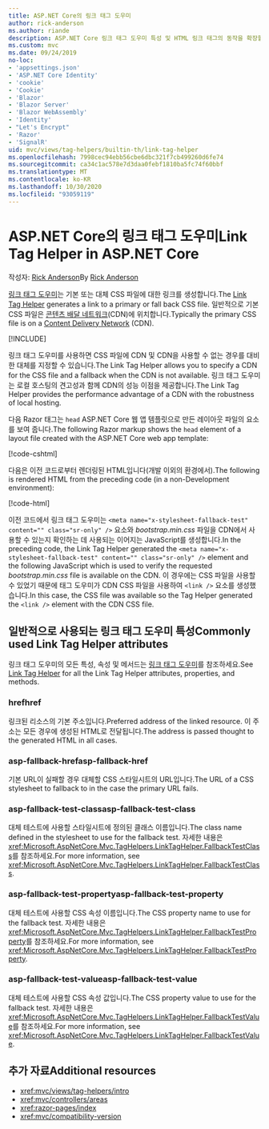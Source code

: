 ```yaml
---
title: ASP.NET Core의 링크 태그 도우미
author: rick-anderson
ms.author: riande
description: ASP.NET Core 링크 태그 도우미 특성 및 HTML 링크 태그의 동작을 확장할 때 각 특성이 담당하는 역할을 확인합니다.
ms.custom: mvc
ms.date: 09/24/2019
no-loc:
- 'appsettings.json'
- 'ASP.NET Core Identity'
- 'cookie'
- 'Cookie'
- 'Blazor'
- 'Blazor Server'
- 'Blazor WebAssembly'
- 'Identity'
- "Let's Encrypt"
- 'Razor'
- 'SignalR'
uid: mvc/views/tag-helpers/builtin-th/link-tag-helper
ms.openlocfilehash: 7998cec94ebb56cbe6dbc321f7cb499260d6fe74
ms.sourcegitcommit: ca34c1ac578e7d3daa0febf1810ba5fc74f60bbf
ms.translationtype: MT
ms.contentlocale: ko-KR
ms.lasthandoff: 10/30/2020
ms.locfileid: "93059119"
---
```

# <a name="link-tag-helper-in-aspnet-core"></a><span data-ttu-id="f0d87-103">ASP.NET Core의 링크 태그 도우미</span><span class="sxs-lookup"><span data-stu-id="f0d87-103">Link Tag Helper in ASP.NET Core</span></span>

<span data-ttu-id="f0d87-104">작성자: [Rick Anderson](https://twitter.com/RickAndMSFT)</span><span class="sxs-lookup"><span data-stu-id="f0d87-104">By [Rick Anderson](https://twitter.com/RickAndMSFT)</span></span>

<span data-ttu-id="f0d87-105">[링크 태그 도우미](xref:Microsoft.AspNetCore.Mvc.TagHelpers.LinkTagHelper)는 기본 또는 대체 CSS 파일에 대한 링크를 생성합니다.</span><span class="sxs-lookup"><span data-stu-id="f0d87-105">The [Link Tag Helper](xref:Microsoft.AspNetCore.Mvc.TagHelpers.LinkTagHelper) generates a link to a primary or fall back CSS file.</span></span> <span data-ttu-id="f0d87-106">일반적으로 기본 CSS 파일은 [콘텐츠 배달 네트워크](/office365/enterprise/content-delivery-networks#what-exactly-is-a-cdn)(CDN)에 위치합니다.</span><span class="sxs-lookup"><span data-stu-id="f0d87-106">Typically the primary CSS file is on a [Content Delivery Network](/office365/enterprise/content-delivery-networks#what-exactly-is-a-cdn) (CDN).</span></span>

[!INCLUDE[](~/includes/cdn.md)]

<span data-ttu-id="f0d87-107">링크 태그 도우미를 사용하면 CSS 파일에 CDN 및 CDN을 사용할 수 없는 경우를 대비한 대체를 지정할 수 있습니다.</span><span class="sxs-lookup"><span data-stu-id="f0d87-107">The Link Tag Helper allows you to specify a CDN for the CSS file and a fallback when the CDN is not available.</span></span> <span data-ttu-id="f0d87-108">링크 태그 도우미는 로컬 호스팅의 견고성과 함께 CDN의 성능 이점을 제공합니다.</span><span class="sxs-lookup"><span data-stu-id="f0d87-108">The Link Tag Helper provides the performance advantage of a CDN with the robustness of local hosting.</span></span>

<span data-ttu-id="f0d87-109">다음 Razor 태그는 `head` ASP.NET Core 웹 앱 템플릿으로 만든 레이아웃 파일의 요소를 보여 줍니다.</span><span class="sxs-lookup"><span data-stu-id="f0d87-109">The following Razor markup shows the `head` element of a layout file created with the ASP.NET Core web app template:</span></span>

[!code-cshtml[](link-tag-helper/sample/_Layout.cshtml?name=snippet)]

<span data-ttu-id="f0d87-110">다음은 이전 코드로부터 렌더링된 HTML입니다(개발 이외의 환경에서).</span><span class="sxs-lookup"><span data-stu-id="f0d87-110">The following is rendered HTML from the preceding code (in a non-Development environment):</span></span>

[!code-html[](link-tag-helper/sample/HtmlPage1.html)]

<span data-ttu-id="f0d87-111">이전 코드에서 링크 태그 도우미는 `<meta name="x-stylesheet-fallback-test" content="" class="sr-only" />` 요소와 *bootstrap.min.css* 파일을 CDN에서 사용할 수 있는지 확인하는 데 사용되는 이어지는 JavaScript를 생성합니다.</span><span class="sxs-lookup"><span data-stu-id="f0d87-111">In the preceding code, the Link Tag Helper generated the `<meta name="x-stylesheet-fallback-test" content="" class="sr-only" />` element and the following JavaScript which is used to verify the requested *bootstrap.min.css* file is available on the CDN.</span></span> <span data-ttu-id="f0d87-112">이 경우에는 CSS 파일을 사용할 수 있었기 때문에 태그 도우미가 CDN CSS 파일을 사용하여 `<link />` 요소를 생성했습니다.</span><span class="sxs-lookup"><span data-stu-id="f0d87-112">In this case, the CSS file was available so the Tag Helper generated the `<link />` element with the CDN CSS file.</span></span>

## <a name="commonly-used-link-tag-helper-attributes"></a><span data-ttu-id="f0d87-113">일반적으로 사용되는 링크 태그 도우미 특성</span><span class="sxs-lookup"><span data-stu-id="f0d87-113">Commonly used Link Tag Helper attributes</span></span>

<span data-ttu-id="f0d87-114">링크 태그 도우미의 모든 특성, 속성 및 메서드는 [링크 태그 도우미](xref:Microsoft.AspNetCore.Mvc.TagHelpers.LinkTagHelper)를 참조하세요.</span><span class="sxs-lookup"><span data-stu-id="f0d87-114">See [Link Tag Helper](xref:Microsoft.AspNetCore.Mvc.TagHelpers.LinkTagHelper)  for all the Link Tag Helper attributes, properties, and methods.</span></span>

### <a name="href"></a><span data-ttu-id="f0d87-115">href</span><span class="sxs-lookup"><span data-stu-id="f0d87-115">href</span></span>

<span data-ttu-id="f0d87-116">링크된 리소스의 기본 주소입니다.</span><span class="sxs-lookup"><span data-stu-id="f0d87-116">Preferred address of the linked resource.</span></span> <span data-ttu-id="f0d87-117">이 주소는 모든 경우에 생성된 HTML로 전달됩니다.</span><span class="sxs-lookup"><span data-stu-id="f0d87-117">The address is passed thought to the generated HTML in all cases.</span></span>

### <a name="asp-fallback-href"></a><span data-ttu-id="f0d87-118">asp-fallback-href</span><span class="sxs-lookup"><span data-stu-id="f0d87-118">asp-fallback-href</span></span>

<span data-ttu-id="f0d87-119">기본 URL이 실패할 경우 대체할 CSS 스타일시트의 URL입니다.</span><span class="sxs-lookup"><span data-stu-id="f0d87-119">The URL of a CSS stylesheet to fallback to in the case the primary URL fails.</span></span>

### <a name="asp-fallback-test-class"></a><span data-ttu-id="f0d87-120">asp-fallback-test-class</span><span class="sxs-lookup"><span data-stu-id="f0d87-120">asp-fallback-test-class</span></span>

<span data-ttu-id="f0d87-121">대체 테스트에 사용할 스타일시트에 정의된 클래스 이름입니다.</span><span class="sxs-lookup"><span data-stu-id="f0d87-121">The class name defined in the stylesheet to use for the fallback test.</span></span> <span data-ttu-id="f0d87-122">자세한 내용은 <xref:Microsoft.AspNetCore.Mvc.TagHelpers.LinkTagHelper.FallbackTestClass>를 참조하세요.</span><span class="sxs-lookup"><span data-stu-id="f0d87-122">For more information, see <xref:Microsoft.AspNetCore.Mvc.TagHelpers.LinkTagHelper.FallbackTestClass>.</span></span>

### <a name="asp-fallback-test-property"></a><span data-ttu-id="f0d87-123">asp-fallback-test-property</span><span class="sxs-lookup"><span data-stu-id="f0d87-123">asp-fallback-test-property</span></span>

<span data-ttu-id="f0d87-124">대체 테스트에 사용할 CSS 속성 이름입니다.</span><span class="sxs-lookup"><span data-stu-id="f0d87-124">The CSS property name to use for the fallback test.</span></span> <span data-ttu-id="f0d87-125">자세한 내용은 <xref:Microsoft.AspNetCore.Mvc.TagHelpers.LinkTagHelper.FallbackTestProperty>를 참조하세요.</span><span class="sxs-lookup"><span data-stu-id="f0d87-125">For more information, see <xref:Microsoft.AspNetCore.Mvc.TagHelpers.LinkTagHelper.FallbackTestProperty>.</span></span>

### <a name="asp-fallback-test-value"></a><span data-ttu-id="f0d87-126">asp-fallback-test-value</span><span class="sxs-lookup"><span data-stu-id="f0d87-126">asp-fallback-test-value</span></span>

<span data-ttu-id="f0d87-127">대체 테스트에 사용할 CSS 속성 값입니다.</span><span class="sxs-lookup"><span data-stu-id="f0d87-127">The CSS property value to use for the fallback test.</span></span> <span data-ttu-id="f0d87-128">자세한 내용은 <xref:Microsoft.AspNetCore.Mvc.TagHelpers.LinkTagHelper.FallbackTestValue>를 참조하세요.</span><span class="sxs-lookup"><span data-stu-id="f0d87-128">For more information, see <xref:Microsoft.AspNetCore.Mvc.TagHelpers.LinkTagHelper.FallbackTestValue>.</span></span>

## <a name="additional-resources"></a><span data-ttu-id="f0d87-129">추가 자료</span><span class="sxs-lookup"><span data-stu-id="f0d87-129">Additional resources</span></span>

* <xref:mvc/views/tag-helpers/intro>
* <xref:mvc/controllers/areas>
* <xref:razor-pages/index>
* <xref:mvc/compatibility-version>
